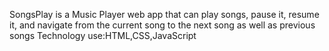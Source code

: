 SongsPlay is a Music Player web app that can play songs, pause it, resume it, and navigate from the current song to the next song as well as previous songs
Technology use:HTML,CSS,JavaScript

